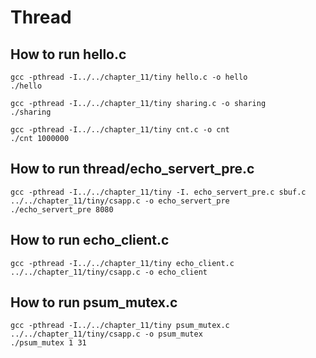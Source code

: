 # Thread
## How to run hello.c
```
gcc -pthread -I../../chapter_11/tiny hello.c -o hello
./hello
```
```
gcc -pthread -I../../chapter_11/tiny sharing.c -o sharing
./sharing
```
```
gcc -pthread -I../../chapter_11/tiny cnt.c -o cnt
./cnt 1000000
```
## How to run thread/echo_servert_pre.c
```
gcc -pthread -I../../chapter_11/tiny -I. echo_servert_pre.c sbuf.c  ../../chapter_11/tiny/csapp.c -o echo_servert_pre
./echo_servert_pre 8080
```

## How to run echo_client.c
```
gcc -pthread -I../../chapter_11/tiny echo_client.c ../../chapter_11/tiny/csapp.c -o echo_client
```

## How to run psum_mutex.c
```
gcc -pthread -I../../chapter_11/tiny psum_mutex.c ../../chapter_11/tiny/csapp.c -o psum_mutex
./psum_mutex 1 31
```
